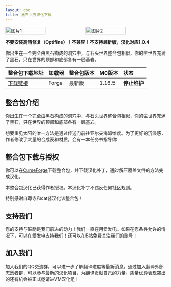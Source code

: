 ```yaml
---
layout: doc
title: 黑石世界汉化下载
---
```


<div style="display: flex">
  <img src="https://media.forgecdn.net/attachments/469/841/ultimate.png" style="width:50%" alt="图片1">
  <img src="https://media.forgecdn.net/attachments/509/936/2022-10-28_10.png" style="width:50%" alt="图片2">
</div>

**不要安装高清修复（Optifine）！不兼容！不支持最新版，汉化对应1.0.4**

你出生在一个完全由黑石构成的洞穴中，与石头世界整合包相似，你的主世界充满了黑石，只在世界的顶部和底部各有一层基岩。

<DownloadLinks :methods="[
  { id: 'baidu-drive', text: '下载汉化', icon: '/imgs/svg/baidu-drive.svg', link: 'https://pan.baidu.com/wap/init?surl=dZjTaT6B0NP9urVJBq5Uaw&pwd=j18m' },
  { id: 'bilibili', text: '专栏介绍', icon: '/imgs/svg/bilibili.svg', link: 'https://www.bilibili.com/read/cv18670489/' },
  { id: 'lazy', text: '懒汉下载', icon: '/imgs/logo/logo_64.png', link: '/lazy/' }
]" />

整合包下载地址|加载器|整合包版本|MC版本|状态
:-|:-|:-|:-|:-
[下载链接](https://www.curseforge.com/minecraft/modpacks/blackstone-block)|Forge|最新版|1.16.5|**停止维护**|

## 整合包介绍

你出生在一个完全由黑石构成的洞穴中，与石头世界整合包相似，你的主世界充满了黑石，只在世界的顶部和底部各有一层基岩。

想要重见太阳的唯一方法是通过传送门前往亚尔夫海姆维度。为了更好的沉浸感，作者修改了大量的合成表和材质，会有一本任务书指导你

## 整合包下载与授权

你可以在[CurseForge](https://www.curseforge.com/minecraft/modpacks/blackstone-block)下载整合包，并下载汉化补丁，通过解压覆盖文件的方法完成汉化。

本整合包汉化已获得作者授权。本汉化补丁不违反任何社区规则。

特别感谢自尊寺和cat酱汉化该整合包！

## 支持我们

您的支持与鼓励是我们前进的动力！我们一直在用爱发电。如果在您条件允许的情况下，可以在爱发电支持我们！还可以在B站免费关注我们的账号！

## 加入我们

加入我们的QQ交流群，可以进一步了解翻译进度等最新消息。通过加入翻译外部志愿者群，可以参与最新的汉化项目，为翻译贡献自己的力量。质量优异表现突出的还有机会被正式邀请进VM汉化组！
